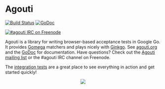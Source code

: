 Agouti
======

[![Build Status](https://api.travis-ci.org/Aayushi-Bansal/agouti.png?branch=master)](http://travis-ci.org/Aayushi-Bansal/agouti)
[![GoDoc](https://godoc.org/github.com/Aayushi-Bansal/agouti?status.svg)](https://godoc.org/github.com/Aayushi-Bansal/agouti)

[![#agouti IRC on Freenode](https://kiwiirc.com/buttons/chat.freenode.net/agouti.png)](https://kiwiirc.com/client/chat.freenode.net/#agouti)

Agouti is a library for writing browser-based acceptance tests in Google Go. It provides [Gomega](https://github.com/onsi/gomega) matchers and plays nicely with [Ginkgo](https://github.com/onsi/ginkgo). See [agouti.org](http://agouti.org) and the [GoDoc](https://godoc.org/github.com/Aayushi-Bansal/agouti) for documentation. Have questions? Check out the [Agouti mailing list](https://groups.google.com/d/forum/agouti) or the #agouti IRC channel on Freenode.

The [integration tests](https://github.com/Aayushi-Bansal/agouti/blob/master/internal/integration/) are a great place to see everything in action and get started quickly!

<p align="center"><a href=http://agouti.org><img src="http://agouti.org/images/agouti_small.png" /></a></p>
